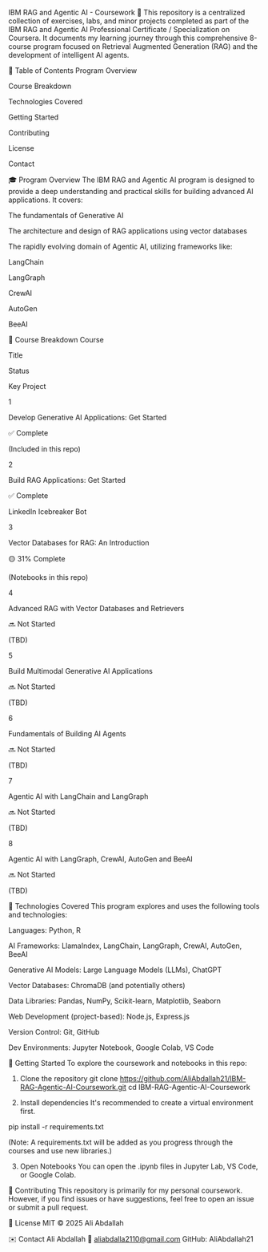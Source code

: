 IBM RAG and Agentic AI - Coursework
📘 This repository is a centralized collection of exercises, labs, and minor projects completed as part of the IBM RAG and Agentic AI Professional Certificate / Specialization on Coursera. It documents my learning journey through this comprehensive 8-course program focused on Retrieval Augmented Generation (RAG) and the development of intelligent AI agents.

📑 Table of Contents
Program Overview

Course Breakdown

Technologies Covered

Getting Started

Contributing

License

Contact

🎓 Program Overview
The IBM RAG and Agentic AI program is designed to provide a deep understanding and practical skills for building advanced AI applications. It covers:

The fundamentals of Generative AI

The architecture and design of RAG applications using vector databases

The rapidly evolving domain of Agentic AI, utilizing frameworks like:

LangChain

LangGraph

CrewAI

AutoGen

BeeAI

📘 Course Breakdown
Course

Title

Status

Key Project

1

Develop Generative AI Applications: Get Started

✅ Complete

(Included in this repo)

2

Build RAG Applications: Get Started

✅ Complete

LinkedIn Icebreaker Bot

3

Vector Databases for RAG: An Introduction

🟡 31% Complete

(Notebooks in this repo)

4

Advanced RAG with Vector Databases and Retrievers

🔜 Not Started

(TBD)

5

Build Multimodal Generative AI Applications

🔜 Not Started

(TBD)

6

Fundamentals of Building AI Agents

🔜 Not Started

(TBD)

7

Agentic AI with LangChain and LangGraph

🔜 Not Started

(TBD)

8

Agentic AI with LangGraph, CrewAI, AutoGen and BeeAI

🔜 Not Started

(TBD)

🧰 Technologies Covered
This program explores and uses the following tools and technologies:

Languages: Python, R

AI Frameworks: LlamaIndex, LangChain, LangGraph, CrewAI, AutoGen, BeeAI

Generative AI Models: Large Language Models (LLMs), ChatGPT

Vector Databases: ChromaDB (and potentially others)

Data Libraries: Pandas, NumPy, Scikit-learn, Matplotlib, Seaborn

Web Development (project-based): Node.js, Express.js

Version Control: Git, GitHub

Dev Environments: Jupyter Notebook, Google Colab, VS Code

🚀 Getting Started
To explore the coursework and notebooks in this repo:

1. Clone the repository
git clone https://github.com/AliAbdallah21/IBM-RAG-Agentic-AI-Coursework.git
cd IBM-RAG-Agentic-AI-Coursework

2. Install dependencies
It's recommended to create a virtual environment first.

pip install -r requirements.txt

(Note: A requirements.txt will be added as you progress through the courses and use new libraries.)

3. Open Notebooks
You can open the .ipynb files in Jupyter Lab, VS Code, or Google Colab.

👋 Contributing
This repository is primarily for my personal coursework. However, if you find issues or have suggestions, feel free to open an issue or submit a pull request.

📄 License
MIT © 2025 Ali Abdallah

✉️ Contact
Ali Abdallah
📧 aliabdalla2110@gmail.com
GitHub: AliAbdallah21
